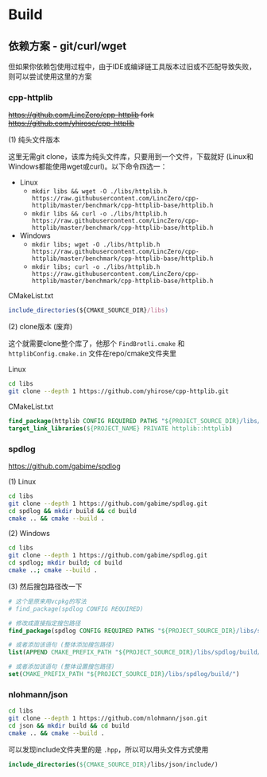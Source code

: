 # Build

## 依赖方案 - git/curl/wget

但如果你依赖包使用过程中，由于IDE或编译链工具版本过旧或不匹配导致失败，则可以尝试使用这里的方案

### cpp-httplib

~~https://github.com/LincZero/cpp-httplib fork https://github.com/yhirose/cpp-httplib~~

(1) 纯头文件版本

这里无需git clone，该库为纯头文件库，只要用到一个文件，下载就好 (Linux和Windows都能使用wget或curl)。以下命令四选一：

- Linux
    - `mkdir libs && wget -O ./libs/httplib.h https://raw.githubusercontent.com/LincZero/cpp-httplib/master/benchmark/cpp-httplib-base/httplib.h`
    - `mkdir libs && curl -o ./libs/httplib.h https://raw.githubusercontent.com/LincZero/cpp-httplib/master/benchmark/cpp-httplib-base/httplib.h`
- Windows
    - `mkdir libs; wget -O ./libs/httplib.h https://raw.githubusercontent.com/LincZero/cpp-httplib/master/benchmark/cpp-httplib-base/httplib.h`
    - `mkdir libs; curl -o ./libs/httplib.h https://raw.githubusercontent.com/LincZero/cpp-httplib/master/benchmark/cpp-httplib-base/httplib.h`

CMakeList.txt

```js
include_directories(${CMAKE_SOURCE_DIR}/libs)
```

(2) clone版本 (废弃)

这个就需要clone整个库了，他那个 `FindBrotli.cmake` 和 `httplibConfig.cmake.in` 文件在repo/cmake文件夹里

Linux

```bash
cd libs
git clone --depth 1 https://github.com/yhirose/cpp-httplib.git
```

CMakeList.txt

```cmake
find_package(httplib CONFIG REQUIRED PATHS "${PROJECT_SOURCE_DIR}/libs/cpp-httplib/")
target_link_libraries(${PROJECT_NAME} PRIVATE httplib::httplib)
```

### spdlog

https://github.com/gabime/spdlog

(1) Linux

```bash
cd libs
git clone --depth 1 https://github.com/gabime/spdlog.git
cd spdlog && mkdir build && cd build
cmake .. && cmake --build .
```

(2) Windows

```bash
cd libs
git clone --depth 1 https://github.com/gabime/spdlog.git
cd spdlog; mkdir build; cd build
cmake ..; cmake --build .
```

(3) 然后搜包路径改一下

```cmake
# 这个是原来用vcpkg的写法
# find_package(spdlog CONFIG REQUIRED)

# 修改成直接指定搜包路径
find_package(spdlog CONFIG REQUIRED PATHS "${PROJECT_SOURCE_DIR}/libs/spdlog/build/")

# 或者添加该语句 (整体添加搜包路径)
list(APPEND CMAKE_PREFIX_PATH "${PROJECT_SOURCE_DIR}/libs/spdlog/build/")

# 或者添加该语句 (整体设置搜包路径)
set(CMAKE_PREFIX_PATH "${PROJECT_SOURCE_DIR}/libs/spdlog/build/")
```

### nlohmann/json

```bash
cd libs
git clone --depth 1 https://github.com/nlohmann/json.git
cd json && mkdir build && cd build
cmake .. && cmake --build .
```

可以发现include文件夹里的是 `.hpp`，所以可以用头文件方式使用

```cmake
include_directories(${CMAKE_SOURCE_DIR}/libs/json/include/)
```
